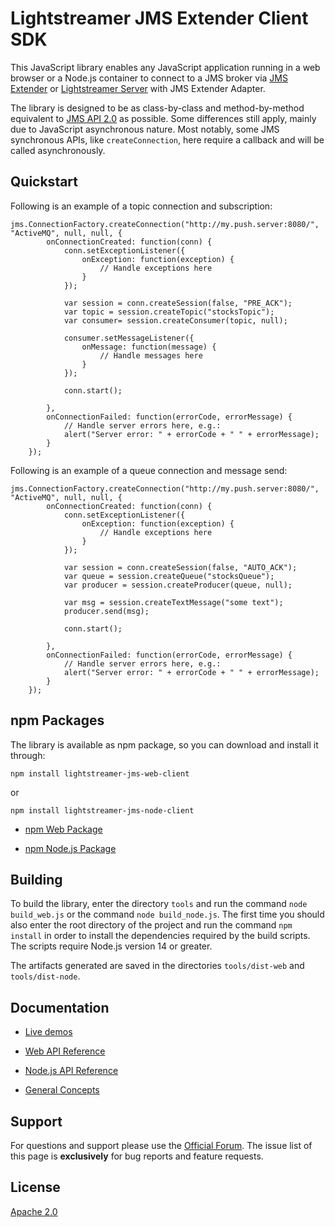 # Lightstreamer JMS Extender Client SDK

This JavaScript library enables any JavaScript application running in a web browser or a Node.js container to connect to a JMS broker via [JMS Extender](https://lightstreamer.com/products/jms-connector/) or [Lightstreamer Server](https://lightstreamer.com) with JMS Extender Adapter.

The library is designed to be as class-by-class and method-by-method equivalent to [JMS API 2.0](https://jakarta.ee/specifications/messaging/) as possible. Some differences still apply, mainly due to JavaScript asynchronous nature. Most notably, some JMS synchronous APIs, like `createConnection`, here require a callback and will be called asynchronously.

## Quickstart

Following is an example of a topic connection and subscription:

```
jms.ConnectionFactory.createConnection("http://my.push.server:8080/", "ActiveMQ", null, null, {
        onConnectionCreated: function(conn) {
            conn.setExceptionListener({
                onException: function(exception) {
                    // Handle exceptions here
                }
            });

            var session = conn.createSession(false, "PRE_ACK");
            var topic = session.createTopic("stocksTopic");
            var consumer= session.createConsumer(topic, null);

            consumer.setMessageListener({
                onMessage: function(message) {
                    // Handle messages here
                }
            });

            conn.start();

        },
        onConnectionFailed: function(errorCode, errorMessage) {
            // Handle server errors here, e.g.:
            alert("Server error: " + errorCode + " " + errorMessage);
        }
    });
```

Following is an example of a queue connection and message send:

```
jms.ConnectionFactory.createConnection("http://my.push.server:8080/", "ActiveMQ", null, null, {
        onConnectionCreated: function(conn) {
            conn.setExceptionListener({
                onException: function(exception) {
                    // Handle exceptions here
                }
            });

            var session = conn.createSession(false, "AUTO_ACK");
            var queue = session.createQueue("stocksQueue");
            var producer = session.createProducer(queue, null);

            var msg = session.createTextMessage("some text");
            producer.send(msg);

            conn.start();

        },
        onConnectionFailed: function(errorCode, errorMessage) {
            // Handle server errors here, e.g.:
            alert("Server error: " + errorCode + " " + errorMessage);
        }
    });
```

## npm Packages

The library is available as npm package, so you can download and install it through:

```
npm install lightstreamer-jms-web-client
```

or

```
npm install lightstreamer-jms-node-client
```

- [npm Web Package](https://www.npmjs.com/package/lightstreamer-jms-web-client/v/3.0.1)

- [npm Node.js Package](https://www.npmjs.com/package/lightstreamer-jms-node-client/v/3.0.1)

## Building

To build the library, enter the directory `tools` and run the command `node build_web.js` or the command `node build_node.js`. The first time you should also enter the root directory of the project and run the command `npm install` in order to install the dependencies required by the build scripts. The scripts require Node.js version 14 or greater.

The artifacts generated are saved in the directories `tools/dist-web` and `tools/dist-node`.

## Documentation

- [Live demos](https://demos.lightstreamer.com/?p=jmsextender&t=client&lclient=html&lclient=nodejs)

- [Web API Reference](https://lightstreamer.com/sdks/ls-jms-web-client/3.0.1/api/index.html)

- [Node.js API Reference](https://lightstreamer.com/sdks/ls-jms-nodejs-client/3.0.1/api/index.html)

- [General Concepts](https://lightstreamer.com/distros/jmsext/2.1.0/docs/JMS%20Extender%20Documentation.pdf)

## Support

For questions and support please use the [Official Forum](https://forum.lightstreamer.com/). The issue list of this page is **exclusively** for bug reports and feature requests.

## License

[Apache 2.0](https://opensource.org/licenses/Apache-2.0)
